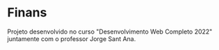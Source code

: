# Finans
Projeto desenvolvido no curso "Desenvolvimento Web Completo 2022" juntamente com o professor Jorge Sant Ana.

